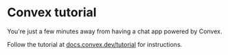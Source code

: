 # Convex tutorial

You're just a few minutes away from having a chat app powered by Convex.

Follow the tutorial at
[docs.convex.dev/tutorial](https://docs.convex.dev/tutorial) for instructions.
